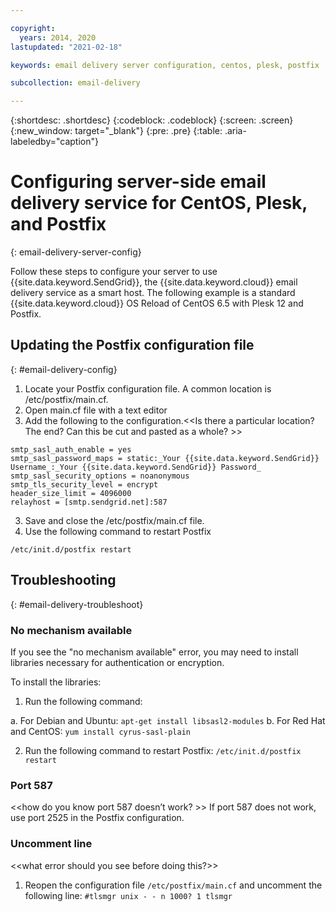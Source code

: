 ```yaml
---

copyright:
  years: 2014, 2020
lastupdated: "2021-02-18"

keywords: email delivery server configuration, centos, plesk, postfix

subcollection: email-delivery

---
```


{:shortdesc: .shortdesc}
{:codeblock: .codeblock}
{:screen: .screen}
{:new_window: target="_blank"}
{:pre: .pre}
{:table: .aria-labeledby="caption"}

# Configuring server-side email delivery service for CentOS, Plesk, and Postfix
{: email-delivery-server-config}

Follow these steps to configure your server to use {{site.data.keyword.SendGrid}}, the {{site.data.keyword.cloud}} email delivery service as a smart host. The following example is a standard {{site.data.keyword.cloud}} OS Reload of CentOS 6.5 with Plesk 12 and Postfix.

## Updating the Postfix configuration file
{: #email-delivery-config}

1. Locate your Postfix configuration file. A common location is /etc/postfix/main.cf.
2. Open main.cf file with a text editor 
3. Add the following to the configuration.<<Is there a particular location? The end? Can this be cut and pasted as a whole? >>

```
smtp_sasl_auth_enable = yes
smtp_sasl_password_maps = static:_Your {{site.data.keyword.SendGrid}} Username_:_Your {{site.data.keyword.SendGrid}} Password_
smtp_sasl_security_options = noanonymous
smtp_tls_security_level = encrypt
header_size_limit = 4096000
relayhost = [smtp.sendgrid.net]:587
```

3. Save and close the /etc/postfix/main.cf file.
4. Use the following command to restart Postfix
```
/etc/init.d/postfix restart
```

## Troubleshooting
{: #email-delivery-troubleshoot}

### No mechanism available

If you see the "no mechanism available" error, you may need to install libraries necessary for authentication or encryption. 

To install the libraries: 
1. Run the following command: 

  a. For Debian and Ubuntu: `apt-get install libsasl2-modules`
  b. For Red Hat and CentOS: `yum install cyrus-sasl-plain`

2. Run the following command to restart Postfix: `/etc/init.d/postfix restart`

### Port 587

<<how do you know port 587 doesn’t work? >>
If port 587 does not work, use port 2525 in the Postfix configuration. 

### Uncomment line 
<<what error should you see before doing this?>>

1. Reopen the configuration file `/etc/postfix/main.cf` and uncomment the following line: 
   `#tlsmgr unix - - n 1000? 1 tlsmgr`
